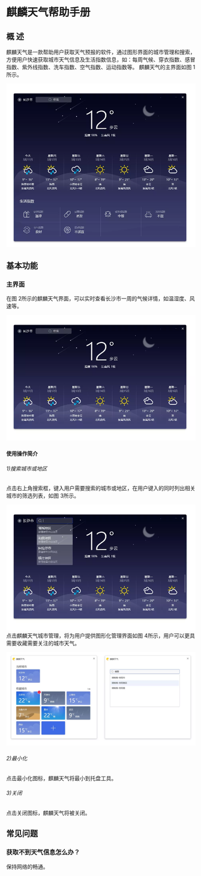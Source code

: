 # 麒麟天气帮助手册
## 概 述
麒麟天气是一款帮助用户获取天气预报的软件，通过图形界面的城市管理和搜索，方便用户快速获取城市天气信息及生活指数信息，如：每周气候、穿衣指数、感冒指数、紫外线指数、洗车指数、空气指数、运动指数等。
麒麟天气的主界面如图 1所示。

![图 1 麒麟天气主界面-big](image/1.png)
## 基本功能
### 主界面
在图 2所示的麒麟天气界面，可以实时查看长沙市一周的气候详情，如温湿度、风速等。

![图 2 麒麟天气界面-big](image/2.png)
#### 使用操作简介
###### 1)搜索城市或地区
点击右上角搜索框，键入用户需要搜索的城市或地区，在用户键入的同时列出相关城市的筛选列表，如图 3所示。

![图 3 搜索城市或地区-big](image/3.png)
点击麒麟天气城市管理，将为用户提供图形化管理界面如图 4所示，用户可以更具需要收藏需要关注的城市天气。

![图 4 城市管理-big](image/4.png)
###### 2)最小化
点击最小化图标，麒麟天气将最小到托盘工具。
###### 3)关闭
点击关闭图标，麒麟天气将被关闭。
## 常见问题
### 获取不到天气信息怎么办？
保持网络的畅通。
